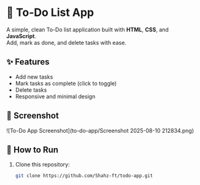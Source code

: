 # 📝 To-Do List App

A simple, clean To-Do list application built with **HTML**, **CSS**, and **JavaScript**.  
Add, mark as done, and delete tasks with ease.

## ✨ Features
- Add new tasks
- Mark tasks as complete (click to toggle)
- Delete tasks
- Responsive and minimal design

## 📸 Screenshot
![To-Do App Screenshot](to-do-app/Screenshot 2025-08-10 212834.png)


## 🚀 How to Run
1. Clone this repository:
   ```bash
   git clone https://github.com/Shahz-ft/todo-app.git
